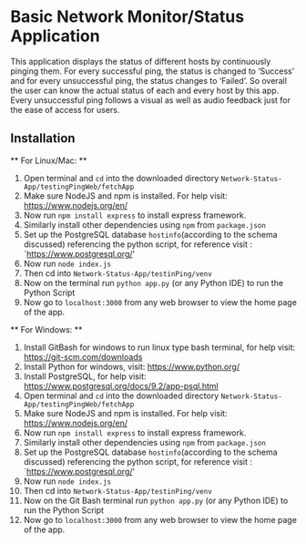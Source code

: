 # Basic Network Monitor/Status Application

This application displays the status of different hosts by continuously pinging them. For 
every successful ping, the status is changed to ‘Success’ and for every unsuccessful ping, 
the status changes to ‘Failed’. So overall the user can know the actual status of each 
and every host by this app. Every unsuccessful ping follows a visual as well as audio 
feedback just for the ease of access for users.

## Installation

** For Linux/Mac: **
1. Open terminal and `cd` into the downloaded directory `Network-Status-App/testingPingWeb/fetchApp`
2. Make sure NodeJS and npm is installed. For help visit: https://www.nodejs.org/en/
3. Now run `npm install express` to install express framework.
4. Similarly install other dependencies using `npm` from `package.json` 
5. Set up the PostgreSQL database `hostinfo`(according to the schema discussed) referencing the python script, 
   for reference visit : `https://www.postgresql.org/'
6. Now run `node index.js` 
7. Then cd into `Network-Status-App/testinPing/venv` 
8. Now on the terminal run `python app.py` (or any Python IDE) to run the Python Script
9. Now go to `localhost:3000` from any web browser to view the home page of the app.

** For Windows: **
1. Install GitBash for windows to run linux type bash terminal, for help visit: https://git-scm.com/downloads
2. Install Python for windows, visit: https://www.python.org/
3. Install PostgreSQL, for help visit: https://www.postgresql.org/docs/9.2/app-psql.html
4. Open terminal and `cd` into the downloaded directory `Network-Status-App/testingPingWeb/fetchApp`
5. Make sure NodeJS and npm is installed. For help visit: https://www.nodejs.org/en/
6. Now run `npm install express` to install express framework.
7. Similarly install other dependencies using `npm` from `package.json` 
8. Set up the PostgreSQL database `hostinfo`(according to the schema discussed) referencing the python script, 
   for reference visit : `https://www.postgresql.org/'
9. Now run `node index.js` 
10. Then cd into `Network-Status-App/testinPing/venv` 
11. Now on the Git Bash terminal run `python app.py` (or any Python IDE) to run the Python Script
12. Now go to `localhost:3000` from any web browser to view the home page of the app.
